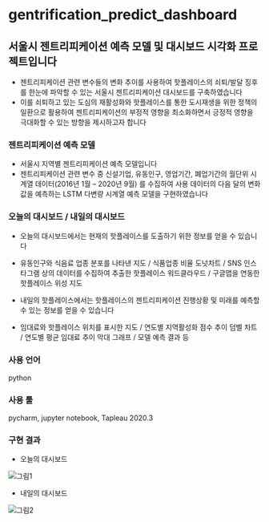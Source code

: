 # gentrification_predict_dashboard

## 서울시 젠트리피케이션 예측 모델 및 대시보드 시각화 프로젝트입니다

- 젠트리피케이션 관련 변수들의 변화 추이를 사용하여 핫플레이스의 쇠퇴/발달 징후를 한눈에 파악할 수 있는 서울시 젠트리피케이션 대시보드를 구축하였습니다
- 이를 쇠퇴하고 있는 도심의 재활성화와 핫플레이스를 통한 도시재생을 위한 정책의 일환으로 활용하여 젠트리피케이션의 부정적 영향을 최소화하면서 긍정적 영향을 극대화할 수 있는 방향을 제시하고자 합니다

### 젠트리피케이션 예측 모델

- 서울시 지역별 젠트리피케이션 예측 모델입니다
- 젠트리피케이션 관련 변수 중 신설기업, 유동인구, 영업기간, 폐업기간의 월단위 시계열 데이터(2016년 1월 – 2020년 9월) 를 수집하여 사용 데이터의 다음 달의 변화값을 예측하는 LSTM 다변량 시계열 예측 모델을 구현하였습니다 


### 오늘의 대시보드 / 내일의 대시보드 


- 오늘의 대시보드에서는 현재의 핫플레이스를 도출하기 위한 정보를 얻을 수 있습니다
- 유동인구와 식음료 업종 분포를 나타낸 지도 / 식품업종 비율 도넛차트 / SNS 인스타그램 상의 데이터를 수집하여 추출한 핫플레이스 워드클라우드 / 구글맵을 연동한 핫플레이스 위성 지도



- 내일의 핫플레이스에서는 핫플레이스의 젠트리피케이션 진행상황 및 미래를 예측할 수 있는 정보를 얻을 수 있습니다
- 임대료와 핫플레이스 위치를 표시한 지도 / 연도별 지역활성화 점수 추이 덤벨 차트 / 연도별 평균 임대료 추이 막대 그래프 / 모델 예측 결과 등 

### 사용 언어 

python

### 사용 툴 

pycharm, jupyter notebook, Tapleau 2020.3


### 구현 결과 


- 오늘의 대시보드 


![그림1](https://user-images.githubusercontent.com/72773190/100221266-c7782000-2f5b-11eb-9a3e-953ef17c3e7e.png)


- 내일의 대시보드


![그림2](https://user-images.githubusercontent.com/72773190/100221275-ca731080-2f5b-11eb-913c-662066961598.png)

